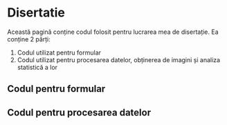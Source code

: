 # Disertatie
Această pagină conține codul folosit pentru lucrarea mea de disertație. Ea conține 2 părți:
1. Codul utilizat pentru formular
2. Codul utilizat pentru procesarea datelor, obținerea de imagini și analiza statistică a lor

## Codul pentru formular

## Codul pentru procesarea datelor

